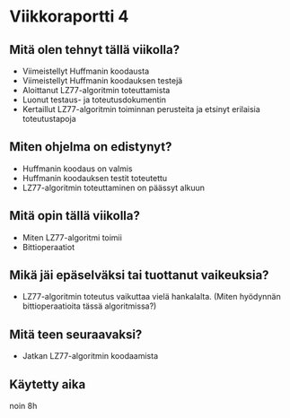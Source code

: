 # Viikkoraportti 4

## Mitä olen tehnyt tällä viikolla?
* Viimeistellyt Huffmanin koodausta
* Viimeistellyt Huffmanin koodauksen testejä
* Aloittanut LZ77-algoritmin toteuttamista
* Luonut testaus- ja toteutusdokumentin
* Kertaillut LZ77-algoritmin toiminnan perusteita ja etsinyt erilaisia toteutustapoja

## Miten ohjelma on edistynyt?
* Huffmanin koodaus on valmis
* Huffmanin koodauksen testit toteutettu
* LZ77-algoritmin toteuttaminen on päässyt alkuun

## Mitä opin tällä viikolla?
* Miten LZ77-algoritmi toimii
* Bittioperaatiot

## Mikä jäi epäselväksi tai tuottanut vaikeuksia?
* LZ77-algoritmin toteutus vaikuttaa vielä hankalalta. (Miten hyödynnän bittioperaatioita tässä algoritmissa?)

## Mitä teen seuraavaksi?
* Jatkan LZ77-algoritmin koodaamista

## Käytetty aika
noin 8h